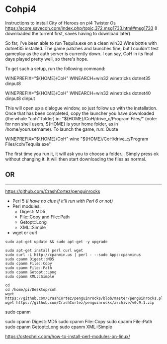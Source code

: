 # Cohpi4
Instructions to install City of Heroes on pi4 Twister Os
https://score.savecoh.com/index.php/topic,372.msg1733.html#msg1733 (I downloaded the torrent first, saves having to download later)

So far, I've been able to run Tequila.exe on a clean win32 Wine bottle with dotnet35 installed. The game patches and launches fine, but I couldn't test gameplay as the auth server is currently down. I can say, CoH in its final days played pretty well, so there's hope.

To get such a setup, run the following command:

WINEPREFIX="${HOME}/CoH" WINEARCH=win32 winetricks dotnet35 dinput8

WINEPREFIX="${HOME}/CoH" WINEARCH=win32 winetricks dotnet40 dinput8 dinput


This will open up a dialogue window, so just follow up with the installation. Once that has been completed, copy the launcher you have downloaded (the whole "coh" folder) in: "${HOME}/CoH/drive_c/Program Files/" (note: for non shell users, ${HOME} is your home folder, as in /home/yourusername). To launch the game, run: Quote

WINEPREFIX="${HOME}/CoH" wine "${HOME}/CoH/drive_c/Program Files/coh/Tequila.exe"


The first time you run it, it will ask you to choose a folder... Simply press ok without changing it. It will then start downloading the files as normal.


## OR 
___



https://github.com/CrashCortez/penguinrocks

 - Perl 5 *(I have no clue if it'll run with Perl 6 or not)*
 - Perl modules:
   - Digest::MD5
   - File::Copy and File::Path
   - Getopt::Long
   - XML::Simple
 - wget or curl

```
sudo apt-get update && sudo apt-get -y upgrade
```
```
sudo apt-get install perl curl wget
sudo curl -L http://cpanmin.us | perl - --sudo App::cpanminus
sudo cpanm Digest::MD5
sudo cpanm File::Copy
sudo cpanm File::Path
sudo cpanm Getopt::Long
sudo cpanm XML::Simple

cd
cd /home/pi/Desktop/coh
wget https://github.com/CrashCortez/penguinrocks/blob/master/penguinrocks.pl
wget https://github.com/CrashCortez/penguinrocks/archive/v0.9.1.zip
```

sudo cpanm <Insert-module-name here>


sudo cpanm Digest::MD5
sudo cpanm File::Copy
sudo cpanm File::Path
sudo cpanm Getopt::Long
sudo cpanm XML::Simple

https://ostechnix.com/how-to-install-perl-modules-on-linux/
